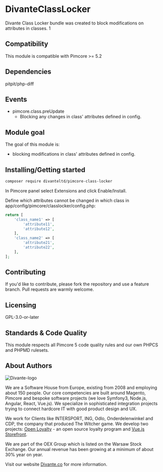 DivanteClassLocker
====================
Divante Class Locker bundle was created to block modifications on attributes in classes.
1
## Compatibility
This module is compatible with Pimcore >= 5.2
 
## Dependencies
pitpit/php-diff
 
## Events
- pimcore.class.preUpdate
    - Blocking any changes in class' attributes defined in config.
 
## Module goal
The goal of this module is:
- blocking modifications in class' attributes defined in config.
 
## Installing/Getting started
```bash
composer require divanteltd/pimcore-class-locker
```
In Pimcore panel select Extensions and click Enable/Install.

Define which attributes cannot be changed in which class in app/config/pimcore/classlocker/config.php:
```php
return [
    'class_name1' => [
        'attribute11',
        'attribute12',
    ],
    'class_name2' => [
        'attribute21',
        'attribute22',    
    ],    
];
```

## Contributing

If you'd like to contribute, please fork the repository and use a feature branch. Pull requests are warmly welcome.

## Licensing

GPL-3.0-or-later

## Standards & Code Quality

This module respects all Pimcore 5 code quality rules and our own PHPCS and PHPMD rulesets.

## About Authors

![Divante-logo](http://divante.co/logo-HG.png "Divante")

We are a Software House from Europe, existing from 2008 and employing about 150 people. Our core competencies are built around Magento, Pimcore and bespoke software projects (we love Symfony3, Node.js, Angular, React, Vue.js). We specialize in sophisticated integration projects trying to connect hardcore IT with good product design and UX.

We work for Clients like INTERSPORT, ING, Odlo, Onderdelenwinkel and CDP, the company that produced The Witcher game. We develop two projects: [Open Loyalty](http://www.openloyalty.io/ "Open Loyalty") - an open source loyalty program and [Vue.js Storefront](https://github.com/DivanteLtd/vue-storefront "Vue.js Storefront").

We are part of the OEX Group which is listed on the Warsaw Stock Exchange. Our annual revenue has been growing at a minimum of about 30% year on year.

Visit our website [Divante.co](https://divante.co/ "Divante.co") for more information.
